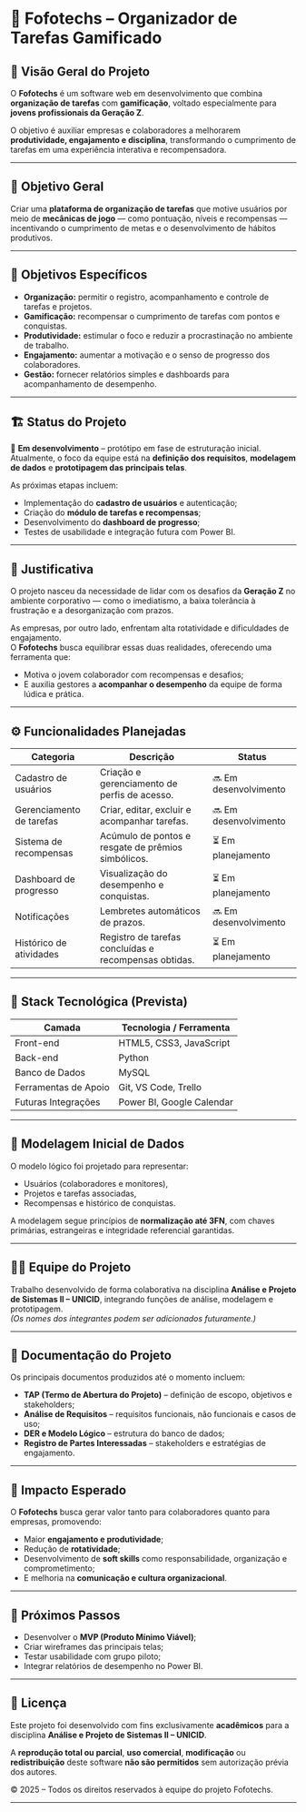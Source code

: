 # 🎯 Fofotechs – Organizador de Tarefas Gamificado

## 🧩 Visão Geral do Projeto
O **Fofotechs** é um software web em desenvolvimento que combina **organização de tarefas** com **gamificação**, voltado especialmente para **jovens profissionais da Geração Z**.

O objetivo é auxiliar empresas e colaboradores a melhorarem **produtividade, engajamento e disciplina**, transformando o cumprimento de tarefas em uma experiência interativa e recompensadora.

---

## 🚀 Objetivo Geral
Criar uma **plataforma de organização de tarefas** que motive usuários por meio de **mecânicas de jogo** — como pontuação, níveis e recompensas — incentivando o cumprimento de metas e o desenvolvimento de hábitos produtivos.

---

## 🎯 Objetivos Específicos
- **Organização:** permitir o registro, acompanhamento e controle de tarefas e projetos.  
- **Gamificação:** recompensar o cumprimento de tarefas com pontos e conquistas.  
- **Produtividade:** estimular o foco e reduzir a procrastinação no ambiente de trabalho.  
- **Engajamento:** aumentar a motivação e o senso de progresso dos colaboradores.  
- **Gestão:** fornecer relatórios simples e dashboards para acompanhamento de desempenho.

---

## 🏗️ Status do Projeto
🚧 **Em desenvolvimento** – protótipo em fase de estruturação inicial.  
Atualmente, o foco da equipe está na **definição dos requisitos**, **modelagem de dados** e **prototipagem das principais telas**.

As próximas etapas incluem:
- Implementação do **cadastro de usuários** e autenticação;  
- Criação do **módulo de tarefas e recompensas**;  
- Desenvolvimento do **dashboard de progresso**;  
- Testes de usabilidade e integração futura com Power BI.

---

## 🧠 Justificativa
O projeto nasceu da necessidade de lidar com os desafios da **Geração Z** no ambiente corporativo — como o imediatismo, a baixa tolerância à frustração e a desorganização com prazos.

As empresas, por outro lado, enfrentam alta rotatividade e dificuldades de engajamento.  
O **Fofotechs** busca equilibrar essas duas realidades, oferecendo uma ferramenta que:
- Motiva o jovem colaborador com recompensas e desafios;  
- E auxilia gestores a **acompanhar o desempenho** da equipe de forma lúdica e prática.

---

## ⚙️ Funcionalidades Planejadas
| **Categoria** | **Descrição** | **Status** |
|----------------|----------------|-------------|
| Cadastro de usuários | Criação e gerenciamento de perfis de acesso. | 🔜 Em desenvolvimento |
| Gerenciamento de tarefas | Criar, editar, excluir e acompanhar tarefas. | 🔜 Em desenvolvimento |
| Sistema de recompensas | Acúmulo de pontos e resgate de prêmios simbólicos. | ⏳ Em planejamento |
| Dashboard de progresso | Visualização do desempenho e conquistas. | ⏳ Em planejamento |
| Notificações | Lembretes automáticos de prazos. | 🔜 Em desenvolvimento |
| Histórico de atividades | Registro de tarefas concluídas e recompensas obtidas. | ⏳ Em planejamento |

---

## 🧩 Stack Tecnológica (Prevista)
| **Camada** | **Tecnologia / Ferramenta** |
|-------------|-----------------------------|
| Front-end | HTML5, CSS3, JavaScript |
| Back-end | Python |
| Banco de Dados | MySQL |
| Ferramentas de Apoio | Git, VS Code, Trello |
| Futuras Integrações | Power BI, Google Calendar |

---

## 🧮 Modelagem Inicial de Dados
O modelo lógico foi projetado para representar:
- Usuários (colaboradores e monitores),  
- Projetos e tarefas associadas,  
- Recompensas e histórico de conquistas.  

A modelagem segue princípios de **normalização até 3FN**, com chaves primárias, estrangeiras e integridade referencial garantidas.

---

## 🧑‍💻 Equipe do Projeto
Trabalho desenvolvido de forma colaborativa na disciplina **Análise e Projeto de Sistemas II – UNICID**, integrando funções de análise, modelagem e prototipagem.  
*(Os nomes dos integrantes podem ser adicionados futuramente.)*

---

## 🧾 Documentação do Projeto
Os principais documentos produzidos até o momento incluem:
- **TAP (Termo de Abertura do Projeto)** – definição de escopo, objetivos e stakeholders;  
- **Análise de Requisitos** – requisitos funcionais, não funcionais e casos de uso;  
- **DER e Modelo Lógico** – estrutura do banco de dados;  
- **Registro de Partes Interessadas** – stakeholders e estratégias de engajamento.  

---

## 🌟 Impacto Esperado
O **Fofotechs** busca gerar valor tanto para colaboradores quanto para empresas, promovendo:
- Maior **engajamento e produtividade**;  
- Redução de **rotatividade**;  
- Desenvolvimento de **soft skills** como responsabilidade, organização e comprometimento;  
- E melhoria na **comunicação e cultura organizacional**.

---

## 🧩 Próximos Passos
- Desenvolver o **MVP (Produto Mínimo Viável)**;  
- Criar wireframes das principais telas;  
- Testar usabilidade com grupo piloto;  
- Integrar relatórios de desempenho no Power BI.

---

## 📜 Licença
Este projeto foi desenvolvido com fins exclusivamente **acadêmicos** para a disciplina **Análise e Projeto de Sistemas II – UNICID**.  

A **reprodução total ou parcial**, **uso comercial**, **modificação** ou **redistribuição** deste software **não são permitidos** sem autorização prévia dos autores.  

© 2025 – Todos os direitos reservados à equipe do projeto Fofotechs.


---
